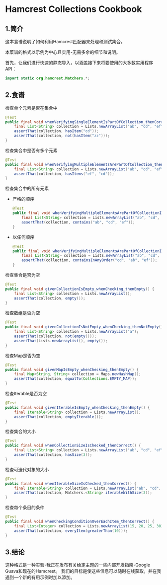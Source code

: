 # Hamcrest Collections Cookbook

## 1.简介
这本食谱说明了如何利用Hamcrest匹配器来处理和测试集合。

本菜谱的格式以示例为中心且实用-无需多余的细节和说明。


首先，让我们进行快速的静态导入，以涵盖接下来将要使用的大多数实用程序API：

```java
import static org.hamcrest.Matchers.*;
```

## 2.食谱
检查单个元素是否在集合中

```java
@Test
public final void whenVerifyingSingleElementIsPartOfCollection_thenCorrect() {
    final List<String> collection = Lists.newArrayList("ab", "cd", "ef");
    assertThat(collection, hasItem("cd"));
    assertThat(collection, not(hasItem("zz")));
}
```

检查集合中是否有多个元素

```java
@Test
public final void whenVerifyingMultipleElementsArePartOfCollection_thenCorrect1() {
    final List<String> collection = Lists.newArrayList("ab", "cd", "ef");
    assertThat(collection, hasItems("ef", "cd"));
}
```

检查集合中的所有元素

- 严格的顺序

  ```java
  @Test
  public final void whenVerifyingMultipleElementsArePartOfCollectionInStrictOrder_thenCorrect2() {
      final List<String> collection = Lists.newArrayList("ab", "cd", "ef");
      assertThat(collection, contains("ab", "cd", "ef"));
  }
  ```

- 以任何顺序

  ```java
  @Test
  public final void whenVerifyingMultipleElementsArePartOfCollectionInAnyOrder_thenCorrect2() {
      final List<String> collection = Lists.newArrayList("ab", "cd", "ef");
      assertThat(collection, containsInAnyOrder("cd", "ab", "ef"));
  }
  ```

检查集合是否为空

```java
@Test
public final void givenCollectionIsEmpty_whenChecking_thenEmpty() {
    final List<String> collection = Lists.newArrayList();
    assertThat(collection, empty());
}
```

检查数组是否为空

```java
@Test
public final void givenCollectionIsNotEmpty_whenChecking_thenNotEmpty() {
    final List<String> collection = Lists.newArrayList("a");
    assertThat(collection, not(empty()));
    assertThat(Lists.newArrayList(), empty());
}
```

检查Map是否为空

```java
@Test
public final void givenMapIsEmpty_whenChecking_thenEmpty() {
    final Map<String, String> collection = Maps.newHashMap();
    assertThat(collection, equalTo(Collections.EMPTY_MAP));
}
```

检查Iterable是否为空

```java
@Test
public final void givenIterableIsEmpty_whenChecking_thenEmpty() {
    final Iterable<String> collection = Lists.newArrayList();
    assertThat(collection, emptyIterable());
}
```

检查集合的大小

```java
@Test
public final void whenCollectionSizeIsChecked_thenCorrect() {
    final List<String> collection = Lists.newArrayList("ab", "cd", "ef");
    assertThat(collection, hasSize(3));
}
```

检查可迭代对象的大小

```java
@Test
public final void whenIterableSizeIsChecked_thenCorrect() {
    final Iterable<String> collection = Lists.newArrayList("ab", "cd", "ef");
    assertThat(collection, Matchers.<String> iterableWithSize(3));
}
```

检查每个条目的条件

```java
@Test
public final void whenCheckingConditionOverEachItem_thenCorrect() {
    final List<Integer> collection = Lists.newArrayList(15, 20, 25, 30);
    assertThat(collection, everyItem(greaterThan(10)));
}
```

## 3.结论
这种格式是一种实验-我正在发布有关给定主题的一些内部开发指南-Google Guava和现在的Hamcrest。 我们的目标是使这些信息可以随时在线获取，并在我遇到一个新的有用示例时加以添加。